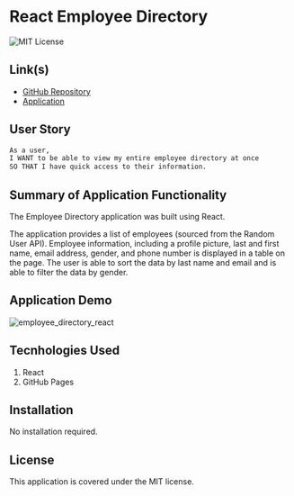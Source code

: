 # React Employee Directory

![MIT License](https://img.shields.io/badge/License-MIT-yellow.svg)

## Link(s)

* [GitHub Repository](https://github.com/emangano2816/employee_directory_react)
* [Application](https://emangano2816.github.io/employee_directory_react/)

## User Story

```md
As a user, 
I WANT to be able to view my entire employee directory at once 
SO THAT I have quick access to their information.
```

## Summary of Application Functionality
The Employee Directory application was built using React.  

The application provides a list of employees (sourced from the Random User API).  Employee information, including a profile picture, last and first name, email address, gender, and phone number is displayed in a table on the page.  The user is able to sort the data by last name and email and is able to filter the data by gender.
    
## Application Demo

![employee_directory_react](https://user-images.githubusercontent.com/79860046/132695896-d7134df8-b55e-4b4e-9879-aabdad32654a.gif)

## Tecnhologies Used
1. React
2. GitHub Pages

## Installation

No installation required.

## License

This application is covered under the MIT license.
